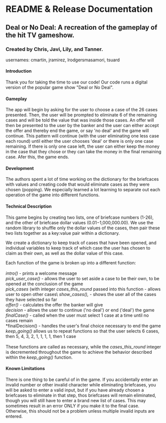 # README & Release Documentation
## Deal or No Deal: A recreation of the gameplay of the hit TV gameshow.
### Created by Chris, Javi, Lily, and Tanner.
usernames: cmartin, jramirez, lrodgersmasamori, tsuard
#### Introduction
Thank you for taking the time to use our code! Our code runs a digital version of the popular game show "Deal or No Deal". 

#### Gameplay
The app will begin by asking for the user to choose a case of the 26 cases presented. Then, the user will be prompted to eliminate 6 of the remaining cases and will be told the value that was inside those cases. An offer will then be presented to the user by the banker and the user can either accept the offer and thereby end the game, or say 'no deal' and the game will continue. This pattern will continue (with the user eliminating one less case each round) until either the user chooses 'deal' or there is only one case remaining. If there is only one case left, the user can either keep the money in the case that they chose or they can take the money in the final remaining case. Afer this, the game ends.

#### Development
The authors spent a lot of time working on the dictionary for the briefcaces with values and creating code that would eliminate cases as they were chosen (popping). We especially learned a lot learning to separate out each operation of the game into different functions.

#### Technical Description
This game begins by creating two lists, one of briefcase numbers (1-26), and the other of briefcase dollar values ($0.01-$1,000,000.00). We use the random library to shuffle only the dollar values of the cases, then pair these two lists together as a key:value pair within a dictionary.

We create a dictionary to keep track of cases that have been opened, and individual variables to keep track of which case the user has chosen to claim as their own, as well as the dollar value of this case.

Each function of the game is broken up into a different function:\
\
*intro()* - prints a welcome message\
*pick_user_case()* - allows the user to set aside a case to be their own, to be opened at the conclusion of the game\
*pick_cases* (with integer *cases_this_round* passed into this function - allows user to open other cases\ 
*show_cases(),* -  shows the user all of the cases they have selected so far\
*offer()* -  calculates the offer the banker will give\
*decision* - allows the user to continue ('no deal') or end ('deal') the game\
*finalCase()* - called when the user must select 1 case at a time until no cases remain\
*finalDecision() - handles the user's final choice necessary to end the game\
*keep_going()* allows us to repeat functions so that the user selects 6 cases, then 5, 4, 3, 2, 1, 1, 1, 1, then 1 case\
\
These functions are called as necessary, while the *cases_this_round* integer is decremented throughout the game to achieve the behavior described within the *keep_going()* function.

#### Known Limitations
There is one thing to be careful of in the game. If you accidentally enter an invalid number or other invalid character while eliminating briefcases, you will be asked to enter a valid input, but if you have already chosen a briefcases to eliminate in that step, thos briefcases will remain eliminated, though you will still have to enter a brand new list of cases. This may sometimes result in an error ONLY if you make it to the final case. Otherwise, this should not be a problem unless multiple invalid inputs are entered.
